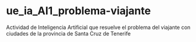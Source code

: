 # ue_ia_AI1_problema-viajante
Actividad de Inteligencia Artificial que resuelve el problema del viajante con ciudades de la provincia de Santa Cruz de Tenerife
